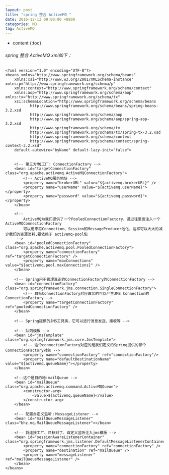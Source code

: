 ```yaml
---
layout: post
title: "spring 整合 ActiveMQ "
date: 2016-12-13 09:00:00 +0800 
categories: MQ
tag: ActiveMQ
---
```

* content
{:toc}
<!-- more -->
###### spring 整合 ActiveMQ xml如下：
    <?xml version="1.0" encoding="UTF-8"?>
    <beans xmlns="http://www.springframework.org/schema/beans"
    	xmlns:xsi="http://www.w3.org/2001/XMLSchema-instance" xmlns:p="http://www.springframework.org/schema/p"
    	xmlns:context="http://www.springframework.org/schema/context"
    	xmlns:aop="http://www.springframework.org/schema/aop" xmlns:tx="http://www.springframework.org/schema/tx"
    	xsi:schemaLocation="http://www.springframework.org/schema/beans  
               http://www.springframework.org/schema/beans/spring-beans-3.2.xsd  
               http://www.springframework.org/schema/aop   
               http://www.springframework.org/schema/aop/spring-aop-3.2.xsd  
               http://www.springframework.org/schema/tx  
               http://www.springframework.org/schema/tx/spring-tx-3.2.xsd  
               http://www.springframework.org/schema/context  
               http://www.springframework.org/schema/context/spring-context-3.2.xsd"
    	default-autowire="byName" default-lazy-init="false">
    
    
    	<!-- 第三方MQ工厂: ConnectionFactory -->
    	<bean id="targetConnectionFactory" class="org.apache.activemq.ActiveMQConnectionFactory">
    		<!-- ActiveMQ服务地址 -->
            <property name="brokerURL" value="${activemq.brokerURL}" />
            <property name="userName" value="${activemq.userName}"></property>
            <property name="password" value="${activemq.password}"></property> 
    	</bean>
    	
        <!-- 
        	ActiveMQ为我们提供了一个PooledConnectionFactory，通过往里面注入一个ActiveMQConnectionFactory
        	可以用来将Connection、Session和MessageProducer池化，这样可以大大的减少我们的资源消耗,要依赖于 activemq-pool包
         -->
    	<bean id="pooledConnectionFactory" class="org.apache.activemq.pool.PooledConnectionFactory">
    		<property name="connectionFactory" ref="targetConnectionFactory" />
    		<property name="maxConnections" value="${activemq.pool.maxConnections}" />
    	</bean>
    
    	<!-- Spring用于管理真正的ConnectionFactory的ConnectionFactory -->
    	<bean id="connectionFactory" class="org.springframework.jms.connection.SingleConnectionFactory">
    		<!-- 目标ConnectionFactory对应真实的可以产生JMS Connection的ConnectionFactory -->
    		<property name="targetConnectionFactory" ref="pooledConnectionFactory" />
    	</bean>
    	
    	<!-- Spring提供的JMS工具类，它可以进行消息发送、接收等 -->
    	
    	<!-- 队列模板 -->
    	<bean id="jmsTemplate" class="org.springframework.jms.core.JmsTemplate">  
    	    <!-- 这个connectionFactory对应的是我们定义的Spring提供的那个ConnectionFactory对象 -->  
    	    <property name="connectionFactory" ref="connectionFactory"/>  
    	    <property name="defaultDestinationName" value="${activemq.queueName}"></property>
    	</bean> 
    	
    	<!--这个是目的地:mailQueue -->
    	<bean id="mailQueue" class="org.apache.activemq.command.ActiveMQQueue">
    		<constructor-arg>
    			<value>${activemq.queueName}</value>
    		</constructor-arg>
    	</bean>
    
    	<!-- 配置自定义监听：MessageListener -->
    	<bean id="mailQueueMessageListener" class="bhz.mq.MailQueueMessageListener"></bean>
    
    	<!-- 将连接工厂、目标对了、自定义监听注入jms模板 -->
    	<bean id="sessionAwareListenerContainer" class="org.springframework.jms.listener.DefaultMessageListenerContainer">
    		<property name="connectionFactory" ref="connectionFactory" />
    		<property name="destination" ref="mailQueue" />
    		<property name="messageListener" ref="mailQueueMessageListener" />
    	</bean>
    </beans>